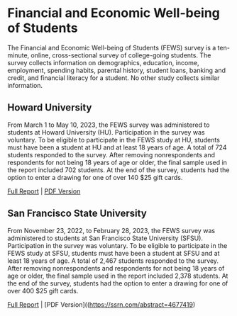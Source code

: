 # Financial and Economic Well-being of Students

The Financial and Economic Well-being of Students (FEWS) survey is a ten-minute, online, cross-sectional survey of college-going students. The survey collects information on demographics, education, income, employment, spending habits, parental history, student loans, banking and credit, and financial literacy for a student. No other study collects similar information.

## Howard University 

From March 1 to May 10, 2023, the FEWS survey was administered to students at Howard University (HU). Participation in the survey was voluntary. To be eligible to participate in the FEWS study at HU, students must have been a student at HU and at least 18 years of age. A total of 724 students responded to the survey. After removing nonrespondents and respondents for not being 18 years of age or older, the final sample used in the report included 702 students. At the end of the survey, students had the option to enter a drawing for one of over 140 $25 gift cards.

[Full Report](https://finan-econ-well-being-of-students.github.io/2023/HU.html) | [PDF Version](https://ssrn.com/abstract=4677448)

## San Francisco State University

From November 23, 2022, to February 28, 2023, the FEWS survey was administered to students at San Francisco State University (SFSU). Participation in the survey was voluntary. To be eligible to participate in the FEWS study at SFSU, students must have been a student at SFSU and at least 18 years of age. A total of 2,467 students responded to the survey. After removing nonrespondents and respondents for not being 18 years of age or older, the final sample used in the report included 2,378 students. At the end of the survey, students had the option to enter a drawing for one of over 400 $25 gift cards.

[Full Report](https://finan-econ-well-being-of-students.github.io/2023/SFSU.html) | [PDF Version]((https://ssrn.com/abstract=4677419)

 
